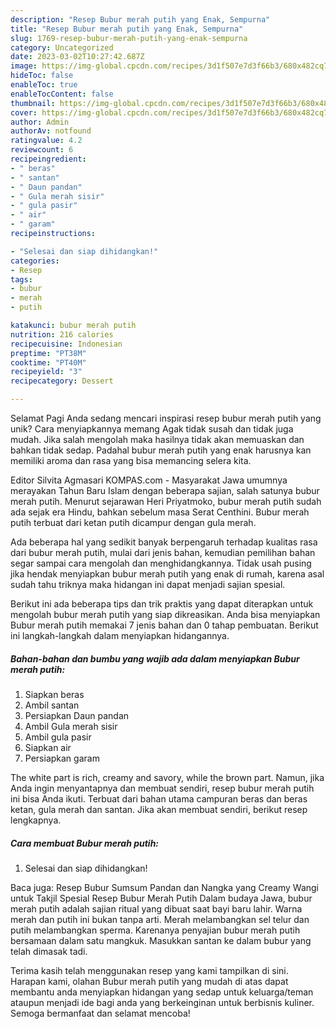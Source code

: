 ```yaml
---
description: "Resep Bubur merah putih yang Enak, Sempurna"
title: "Resep Bubur merah putih yang Enak, Sempurna"
slug: 1769-resep-bubur-merah-putih-yang-enak-sempurna
category: Uncategorized
date: 2023-03-02T10:27:42.687Z
image: https://img-global.cpcdn.com/recipes/3d1f507e7d3f66b3/680x482cq70/bubur-merah-putih-foto-resep-utama.jpg
hideToc: false
enableToc: true
enableTocContent: false
thumbnail: https://img-global.cpcdn.com/recipes/3d1f507e7d3f66b3/680x482cq70/bubur-merah-putih-foto-resep-utama.jpg
cover: https://img-global.cpcdn.com/recipes/3d1f507e7d3f66b3/680x482cq70/bubur-merah-putih-foto-resep-utama.jpg
author: Admin
authorAv: notfound
ratingvalue: 4.2
reviewcount: 6
recipeingredient:
- " beras"
- " santan"
- " Daun pandan"
- " Gula merah sisir"
- " gula pasir"
- " air"
- " garam"
recipeinstructions:

- "Selesai dan siap dihidangkan!"
categories:
- Resep
tags:
- bubur
- merah
- putih

katakunci: bubur merah putih 
nutrition: 216 calories
recipecuisine: Indonesian
preptime: "PT38M"
cooktime: "PT40M"
recipeyield: "3"
recipecategory: Dessert

---
```



Selamat Pagi Anda sedang mencari inspirasi resep bubur merah putih yang unik? Cara menyiapkannya memang Agak tidak susah dan tidak juga mudah. Jika salah mengolah maka hasilnya tidak akan memuaskan dan bahkan tidak sedap. Padahal bubur merah putih yang enak harusnya kan memiliki aroma dan rasa yang bisa memancing selera kita.


Editor Silvita Agmasari KOMPAS.com - Masyarakat Jawa umumnya merayakan Tahun Baru Islam dengan beberapa sajian, salah satunya bubur merah putih. Menurut sejarawan Heri Priyatmoko, bubur merah putih sudah ada sejak era Hindu, bahkan sebelum masa Serat Centhini. Bubur merah putih terbuat dari ketan putih dicampur dengan gula merah.

Ada beberapa hal yang sedikit banyak berpengaruh terhadap kualitas rasa dari bubur merah putih, mulai dari jenis bahan, kemudian pemilihan bahan segar sampai cara mengolah dan menghidangkannya. Tidak usah pusing jika hendak menyiapkan bubur merah putih yang enak di rumah, karena asal sudah tahu triknya maka hidangan ini dapat menjadi sajian spesial.


Berikut ini ada beberapa tips dan trik praktis yang dapat diterapkan untuk mengolah bubur merah putih yang siap dikreasikan. Anda bisa menyiapkan Bubur merah putih memakai 7 jenis bahan dan 0 tahap pembuatan. Berikut ini langkah-langkah dalam menyiapkan hidangannya.

<!--inarticleads1-->

##### Bahan-bahan dan bumbu yang wajib ada dalam menyiapkan Bubur merah putih:

1. Siapkan  beras
1. Ambil  santan
1. Persiapkan  Daun pandan
1. Ambil  Gula merah sisir
1. Ambil  gula pasir
1. Siapkan  air
1. Persiapkan  garam


The white part is rich, creamy and savory, while the brown part. Namun, jika Anda ingin menyantapnya dan membuat sendiri, resep bubur merah putih ini bisa Anda ikuti. Terbuat dari bahan utama campuran beras dan beras ketan, gula merah dan santan. Jika akan membuat sendiri, berikut resep lengkapnya. 

<!--inarticleads2-->

##### Cara membuat Bubur merah putih:


1. Selesai dan siap dihidangkan!

Baca juga: Resep Bubur Sumsum Pandan dan Nangka yang Creamy Wangi untuk Takjil Spesial Resep Bubur Merah Putih Dalam budaya Jawa, bubur merah putih adalah sajian ritual yang dibuat saat bayi baru lahir. Warna merah dan putih ini bukan tanpa arti. Merah melambangkan sel telur dan putih melambangkan sperma. Karenanya penyajian bubur merah putih bersamaan dalam satu mangkuk. Masukkan santan ke dalam bubur yang telah dimasak tadi. 

Terima kasih telah menggunakan resep yang kami tampilkan di sini. Harapan kami, olahan Bubur merah putih yang mudah di atas dapat membantu anda menyiapkan hidangan yang sedap untuk keluarga/teman ataupun menjadi ide bagi anda yang berkeinginan untuk berbisnis kuliner. Semoga bermanfaat dan selamat mencoba!
